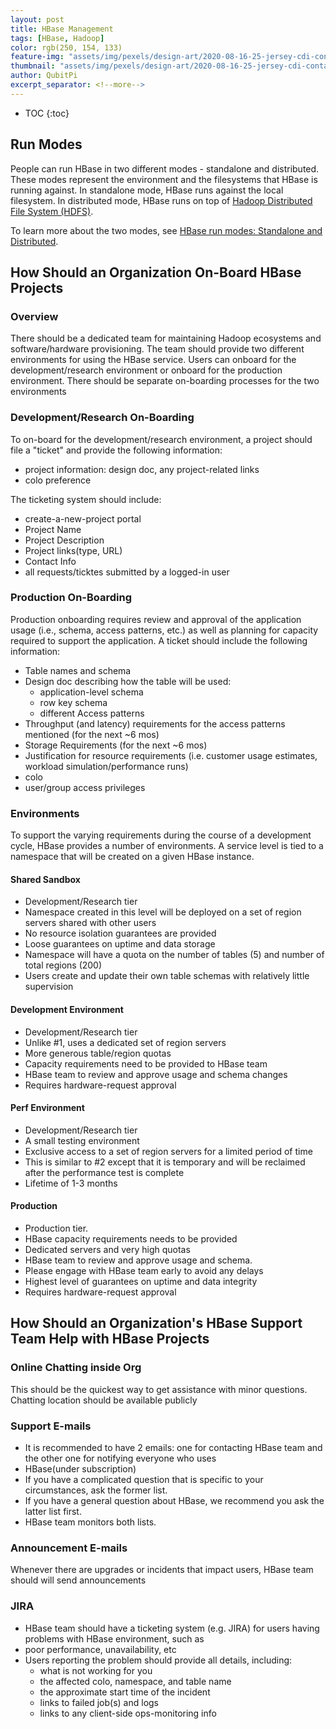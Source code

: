 ```yaml
---
layout: post
title: HBase Management
tags: [HBase, Hadoop]
color: rgb(250, 154, 133)
feature-img: "assets/img/pexels/design-art/2020-08-16-25-jersey-cdi-container-agnostic-support/cover.png"
thumbnail: "assets/img/pexels/design-art/2020-08-16-25-jersey-cdi-container-agnostic-support/cover.png"
author: QubitPi
excerpt_separator: <!--more-->
---
```


<!--more-->

* TOC
{:toc}

## Run Modes

People can run HBase in two different modes - standalone and distributed. These modes represent the environment and the
filesystems that HBase is running against. In standalone mode, HBase runs against the local filesystem. In distributed
mode, HBase runs on top of
[Hadoop Distributed File System (HDFS)](http://en.wikipedia.org/wiki/HDFS#Hadoop_distributed_file_system).
 
To learn more about the two modes, see 
[HBase run modes: Standalone and Distributed](http://hbase.apache.org/book/standalone_dist.html).

## How Should an Organization On-Board HBase Projects

### Overview

There should be a dedicated team for maintaining Hadoop ecosystems and software/hardware provisioning. The team should
provide two different environments for using the HBase service. Users can onboard for the development/research
environment or onboard for the production environment. There should be separate on-boarding processes for the two
environments

### Development/Research On-Boarding

To on-board for the development/research environment, a project should file a "ticket" and provide the following
information:

* project information: design doc, any project-related links
* colo preference

The ticketing system should include:

* create-a-new-project portal
* Project Name
* Project Description
* Project links(type, URL)
* Contact Info
* all requests/ticktes submitted by a logged-in user

### Production On-Boarding

Production onboarding requires review and approval of the application usage (i.e., schema, access patterns, etc.) as
well as planning for capacity required to support the application. A ticket should include the following information:

* Table names and schema
* Design doc describing how the table will be used:
     - application-level schema 
     - row key schema
     - different Access patterns
* Throughput (and latency) requirements for the access patterns mentioned (for the next ~6 mos)
* Storage Requirements (for the next ~6 mos)
* Justification for resource requirements (i.e. customer usage estimates, workload simulation/performance runs)
* colo
* user/group access privileges

### Environments

To support the varying requirements during the course of a development cycle,  HBase provides a number of environments.
A service level is tied to a namespace that will be created on a given HBase instance.

#### Shared Sandbox

   - Development/Research tier
   - Namespace created in this level will be deployed on a set of region servers shared with other users
   - No resource isolation guarantees are provided
   - Loose guarantees on uptime and data storage
   - Namespace will have a quota on the number of tables (5) and number of total regions (200)
   - Users create and update their own table schemas with relatively little supervision

#### Development Environment

   - Development/Research tier
   - Unlike #1, uses a dedicated set of region servers
   - More generous table/region quotas
   - Capacity requirements need to be provided to HBase team
   - HBase team to review and approve usage and schema changes
   - Requires hardware-request approval

#### Perf Environment

   - Development/Research tier
   - A small testing environment 
   - Exclusive access to a set of region servers for a limited period of time
   - This is similar to #2 except that it is temporary and will be reclaimed after the performance test is complete
   - Lifetime of 1-3 months

#### Production

   - Production tier.
   - HBase capacity requirements needs to be provided
   - Dedicated servers and very high quotas
   - HBase team to review and approve usage and schema. 
   - Please engage with HBase team early to avoid any delays
   - Highest level of guarantees on uptime and data integrity
   - Requires hardware-request approval

## How Should an Organization's HBase Support Team Help with HBase Projects

### Online Chatting inside Org

This should be the quickest way to get assistance with minor questions. Chatting location should be available publicly

### Support E-mails

* It is recommended to have 2 emails: one for contacting HBase team and the other one for notifying everyone who uses
* HBase(under subscription)
* If you have a complicated question that is specific to your circumstances, ask the former list.
* If you have a general question about HBase, we recommend you ask the latter list first.
* HBase team monitors both lists.

### Announcement E-mails

Whenever there are upgrades or incidents that impact users, HBase team should will send announcements

### JIRA

* HBase team should have a ticketing system (e.g. JIRA) for users having problems with HBase environment, such as
* poor performance, unavailability, etc
* Users reporting the problem should provide all details, including:
    - what is not working for you
    - the affected colo, namespace, and table name
    - the approximate start time of the incident
    - links to failed job(s) and logs
    - links to any client-side ops-monitoring info
